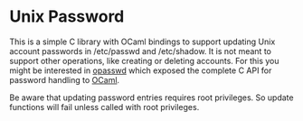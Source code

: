 
# Unix Password

This is a simple C library with OCaml bindings to support updating Unix
account passwords in /etc/passwd and /etc/shadow. It is not meant to
support other operations, like creating or deleting accounts. For this
you might be interested in [opasswd] which exposed the complete C API
for password handling to [OCaml].

Be aware that updating password entries requires root privileges. So
update functions will fail unless called with root privileges.

[OCaml]:   https://www.ocaml.org/
[opasswd]: https://github.com/xapi-project/ocaml-opasswd.git

